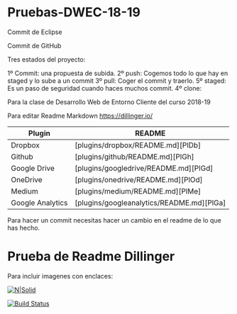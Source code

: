 # Pruebas-DWEC-18-19

Commit de Eclipse 

Commit de GitHub


Tres estados del proyecto:

1º Commit: una propuesta de subida.
2º push: Cogemos todo lo que hay en staged y lo sube a un commit
3º pull: Coger el commit y traerlo.
5º staged: Es un paso de seguridad cuando haces muchos commit.
4º clone: 

Para la clase de Desarrollo Web de Entorno Cliente del curso 2018-19

  Para editar Readme  Markdown https://dillinger.io/

| Plugin | README |
| ------ | ------ |
| Dropbox | [plugins/dropbox/README.md][PlDb] |
| Github | [plugins/github/README.md][PlGh] |
| Google Drive | [plugins/googledrive/README.md][PlGd] |
| OneDrive | [plugins/onedrive/README.md][PlOd] |
| Medium | [plugins/medium/README.md][PlMe] |
| Google Analytics | [plugins/googleanalytics/README.md][PlGa] |


Para hacer un commit necesitas hacer un cambio en el readme de lo que has hecho. 



# Prueba de Readme  Dillinger

Para incluir  imagenes con enclaces: 

[![N|Solid](https://cldup.com/dTxpPi9lDf.thumb.png)](https://nodesource.com/products/nsolid)

[![Build Status](https://travis-ci.org/joemccann/dillinger.svg?branch=master)](https://travis-ci.org/joemccann/dillinger)
